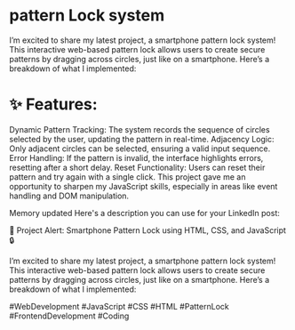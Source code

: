 # pattern Lock system
I’m excited to share my latest project, a smartphone pattern lock system! This interactive web-based pattern lock allows users to create secure patterns by dragging across circles, just like on a smartphone. Here’s a breakdown of what I implemented:

# ✨ Features:

Dynamic Pattern Tracking: The system records the sequence of circles selected by the user, updating the pattern in real-time.
Adjacency Logic: Only adjacent circles can be selected, ensuring a valid input sequence.
Error Handling: If the pattern is invalid, the interface highlights errors, resetting after a short delay.
Reset Functionality: Users can reset their pattern and try again with a single click.
This project gave me an opportunity to sharpen my JavaScript skills, especially in areas like event handling and DOM manipulation.

Memory updated
Here's a description you can use for your LinkedIn post:

🚀 Project Alert: Smartphone Pattern Lock using HTML, CSS, and JavaScript 🔒

I’m excited to share my latest project, a smartphone pattern lock system! This interactive web-based pattern lock allows users to create secure patterns by dragging across circles, just like on a smartphone. Here’s a breakdown of what I implemented:



#WebDevelopment #JavaScript #CSS #HTML #PatternLock #FrontendDevelopment #Coding

